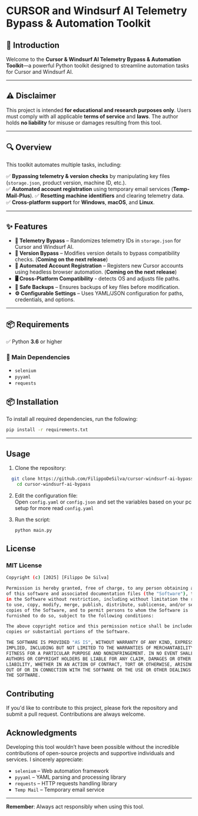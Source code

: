 # CURSOR and Windsurf AI Telemetry Bypass & Automation Toolkit

## 🚀 Introduction

Welcome to the **Cursor & Windsurf AI Telemetry Bypass & Automation Toolkit**—a powerful Python toolkit designed to streamline automation tasks for Cursor and Windsurf AI.

---

## ⚠️ Disclaimer

This project is intended **for educational and research purposes only**. Users must comply with all applicable **terms of service** and **laws**. The author holds **no liability** for misuse or damages resulting from this tool.

---

## 🔍 Overview

This toolkit automates multiple tasks, including:

✅ **Bypassing telemetry & version checks** by manipulating key files (`storage.json`, product version, machine ID, etc.).  
✅ **Automated account registration** using temporary email services  (**Temp-Mail-Plus**). 
✅ **Resetting machine identifiers** and clearing telemetry data.  
✅ **Cross-platform support** for **Windows**, **macOS**, and **Linux**.  

---

## ✨ Features

- **📡 Telemetry Bypass** – Randomizes telemetry IDs in `storage.json` for Cursor and Windsurf AI.  
- **🔄 Version Bypass** – Modifies version details to bypass compatibility checks.  (**Coming on the next release**) 
- **🤖 Automated Account Registration** – Registers new Cursor accounts using headless browser automation. (**Coming on the next release**) 
- **🖥️ Cross-Platform Compatibility** - detects OS and adjusts file paths. 
- **📁 Safe Backups** – Ensures backups of key files before modification.  
- **⚙️ Configurable Settings** – Uses YAML/JSON configuration for paths, credentials, and options.  
  

---

## 📦 Requirements

✅ Python **3.6** or higher  

### 🔗 Main Dependencies  

- `selenium`  
- `pyyaml`  
- `requests`   

## 📦 Installation

To install all required dependencies, run the following:

```bash 
pip install -r requirements.txt
```

---

## Usage

1. Clone the repository:

```bash
  git clone https://github.com/FilippoDeSilva/cursor-windsurf-ai-bypass.git
    cd cursor-windsurf-ai-bypass
```

2. Edit the configuration file:  
   Open `config.yaml` or `config.json` and set the variables based on your pc setup for more read `config.yaml`

3. Run the script:

    ```bash
    python main.py
    ```

## License

### MIT License
```bash
Copyright (c) [2025] [Filippo De Silva]

Permission is hereby granted, free of charge, to any person obtaining a copy
of this software and associated documentation files (the "Software"), to deal
in the Software without restriction, including without limitation the rights
to use, copy, modify, merge, publish, distribute, sublicense, and/or sell
copies of the Software, and to permit persons to whom the Software is
furnished to do so, subject to the following conditions:

The above copyright notice and this permission notice shall be included in all
copies or substantial portions of the Software.

THE SOFTWARE IS PROVIDED "AS IS", WITHOUT WARRANTY OF ANY KIND, EXPRESS OR
IMPLIED, INCLUDING BUT NOT LIMITED TO THE WARRANTIES OF MERCHANTABILITY,
FITNESS FOR A PARTICULAR PURPOSE AND NONINFRINGEMENT. IN NO EVENT SHALL THE
AUTHORS OR COPYRIGHT HOLDERS BE LIABLE FOR ANY CLAIM, DAMAGES OR OTHER
LIABILITY, WHETHER IN AN ACTION OF CONTRACT, TORT OR OTHERWISE, ARISING FROM,
OUT OF OR IN CONNECTION WITH THE SOFTWARE OR THE USE OR OTHER DEALINGS IN
THE SOFTWARE.
```

## Contributing

If you'd like to contribute to this project, please fork the repository and submit a pull request. Contributions are always welcome.

## Acknowledgments

Developing this tool wouldn’t have been possible without the incredible contributions of open-source projects and supportive individuals and services. I sincerely appreciate:

- `selenium` – Web automation framework  
- `pyyaml` – YAML parsing and processing library  
- `requests` – HTTP requests handling library  
- `Temp Mail` – Temporary email service

---

**Remember**: Always act responsibly when using this tool.